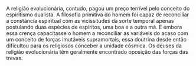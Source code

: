 ﻿A religião evolucionária, contudo, pagou um preço terrível pelo conceito do espiritismo dualista. A filosofia primitiva do homem foi capaz de reconciliar a constância espiritual com as vicissitudes da sorte temporal apenas postulando duas espécies de espíritos, uma boa e a outra má. E embora essa crença capacitasse o homem a reconciliar as variáveis do acaso com um conceito de forças imutáveis supramortais, essa doutrina desde então dificultou para os religiosos conceber a unidade cósmica. Os deuses da religião evolucionária têm geralmente encontrado oposição das forças das trevas.